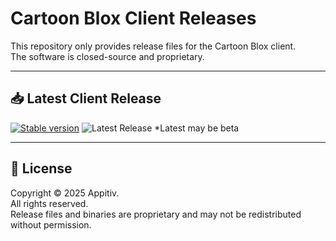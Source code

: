 # Cartoon Blox Client Releases

This repository only provides release files for the Cartoon Blox client.  
The software is closed-source and proprietary.  

---

## 📥 Latest Client Release

[![Stable version](https://img.shields.io/badge/dynamic/json?color=green&style=for-the-badge&label=Stable%20Version&query=$.version&url=https://raw.githubusercontent.com/Sowat-Official/releases/main/clientVersion.json)](https://github.com/Sowat-Official/releases/raw/main/clientVersion.json)
![Latest Release](https://img.shields.io/github/v/release/Sowat-Official/releases?logo=github&color=yellow&style=for-the-badge&label=Latest%20release&include_prereleases=true)
*Latest may be beta

---

## 📜 License

Copyright © 2025 Appitiv.  
All rights reserved.  
Release files and binaries are proprietary and may not be redistributed without permission.
